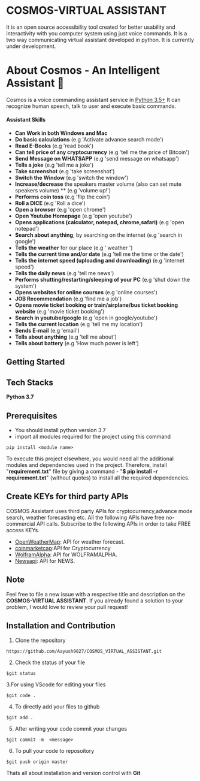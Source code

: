 # COSMOS-VIRTUAL ASSISTANT
It is an open source accessibility tool created for better usability and interactivity with you computer system using just voice commands. It is a two way communicating virtual assistant developed in python. It is currently under development.
# About Cosmos - An Intelligent Assistant 🧠
Cosmos is a voice commanding assistant service in [Python 3.5+](https://www.python.org/downloads/release/python-360/)
It can recognize human speech, talk to user and execute basic commands.

#### Assistant Skills
*   **Can Work in both Windows and Mac**
*   **Do basic calculations** (e.g 'Activate advance search mode')
*   **Read E-Books** (e.g 'read book')
*   **Can tell price of any cryptocurrency** (e.g 'tell me the price of Bitcoin')
*   **Send Message on WHATSAPP** (e.g 'send message on whatsapp')
*   **Tells a joke** (e.g 'tell me a joke')
*   **Take screenshot** (e.g 'take screenshot')
*   **Switch the Window** (e.g 'switch the window')
*   **Increase/decrease** the speakers master volume (also can set mute speakers volume) ** (e.g 'volume up!')
*   **Performs coin toss** (e.g 'flip the coin')
*   **Roll a DICE** (e.g 'Roll a dice')
*   **Open a browser** (e.g 'open chrome')
*   **Open Youtube Homepage** (e.g 'open youtube')  
*   **Opens applications (calculator, notepad, chrome,safari)** (e.g 'open notepad')
*   **Search about anything**, by searching on the internet (e.g 'search in google')
*   **Tells the weather** for our place (e.g ' weather ')
*   **Tells the current time and/or date** (e.g 'tell me the time or the date')
*   **Tells the internet speed (uploading and downloading)** (e.g 'internet speed') 
*   **Tells the daily news** (e.g 'tell me news')
*   **Performs shutting/restarting/sleeping of your PC** (e.g 'shut down the system')
*   **Opens websites for online courses** (e.g 'online courses')
*   **JOB Recommendation** (e.g 'find me a job')
*   **Opens movie ticket booking or train/airplane/bus ticket booking  website** (e.g 'movie ticket booking')
*   **Search in youtube/google** (e.g 'open in google/youtube')
*   **Tells the current location** (e.g 'tell me my location')
*   **Sends E-mail** (e.g 'email')
*   **Tells about anything** (e.g 'tell me about')   
*   **Tells about battery** (e.g 'How much power is left')

## Getting Started

## Tech Stacks
**Python 3.7**

## Prerequisites
- You should install python version 3.7
- import all modules required for the project using this command
```
pip install <module name>
```

To execute this project elsewhere, you would need all the additional modules and dependencies used in the project. Therefore, install "**requirement.txt**" file by giving a command - "**$ pip install -r requirement.txt**" (without quotes) to install all the required dependencies.

## Create KEYs for third party APIs
COSMOS Assistant uses third party APIs for cryptocurrency,advance mode search, weather forecasting etc.
All the following APIs have free no-commercial API calls. Subscribe to the following APIs in order to take FREE access KEYs.
*   [OpenWeatherMap](https://openweathermap.org/): API for weather forecast.
*   [coinmarketcap](https://coinmarketcap.com/):API for Cryptocurrency
*   [WolframAlpha](https://products.wolframalpha.com/api/): API for WOLFRAMALPHA.
*   [Newsapi](https://newsapi.org/): API for NEWS.

## Note  
Feel free to file a new issue with a respective title and description on the **COSMOS-VIRTUAL ASSISTANT**.  If you already found a solution to your problem, I would love to review your pull request! 

## Installation and Contribution
1. Clone the repository 
```
https://github.com/Aayush9027/COSMOS_VIRTUAL_ASSISTANT.git
```
2. Check the status of your file 
```
$git status
```

3.For using VScode for editing your files 
```
$git code .
```
4. To directly add your files to github
```
$git add .
```
5. After writing your code commit your changes 
```
$git commit -m  <message>
```
6. To pull your code to reposoitory
```
$git push origin master
```
Thats all about installation and version control with **Git**

